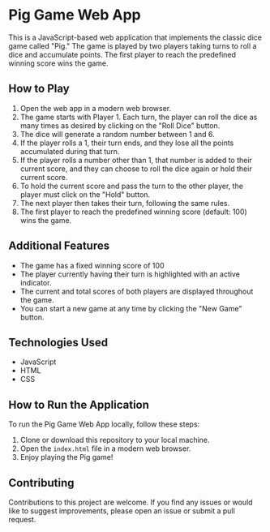 # Pig Game Web App

This is a JavaScript-based web application that implements the classic dice game called "Pig." The game is played by two players taking turns to roll a dice and accumulate points. The first player to reach the predefined winning score wins the game.

## How to Play

1. Open the web app in a modern web browser.
2. The game starts with Player 1. Each turn, the player can roll the dice as many times as desired by clicking on the "Roll Dice" button.
3. The dice will generate a random number between 1 and 6.
4. If the player rolls a 1, their turn ends, and they lose all the points accumulated during that turn.
5. If the player rolls a number other than 1, that number is added to their current score, and they can choose to roll the dice again or hold their current score.
6. To hold the current score and pass the turn to the other player, the player must click on the "Hold" button.
7. The next player then takes their turn, following the same rules.
8. The first player to reach the predefined winning score (default: 100) wins the game.

## Additional Features

- The game has a fixed winning score of 100
- The player currently having their turn is highlighted with an active indicator.
- The current and total scores of both players are displayed throughout the game.
- You can start a new game at any time by clicking the "New Game" button.

## Technologies Used

- JavaScript
- HTML
- CSS

## How to Run the Application

To run the Pig Game Web App locally, follow these steps:

1. Clone or download this repository to your local machine.
2. Open the `index.html` file in a modern web browser.
3. Enjoy playing the Pig game!


## Contributing

Contributions to this project are welcome. If you find any issues or would like to suggest improvements, please open an issue or submit a pull request.

